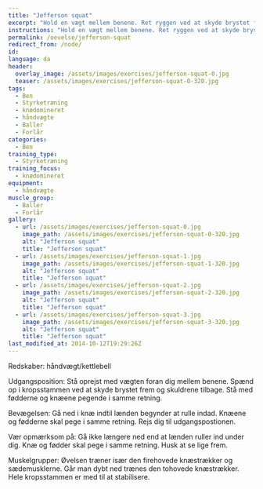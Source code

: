 ```yaml
---
title: "Jefferson squat"
excerpt: "Hold en vægt mellem benene. Ret ryggen ved at skyde brystet frem og skuldrene tilbage. Gå ned i knæ mens du holder spændet i kropsstammen. Rejs dig. Og gentag."
instructions: "Hold en vægt mellem benene. Ret ryggen ved at skyde brystet frem og skuldrene tilbage. Gå ned i knæ mens du holder spændet i kropsstammen. Rejs dig. Og gentag."
permalink: /oevelse/jefferson-squat
redirect_from: /node/
id: 
language: da
header:
  overlay_image: /assets/images/exercises/jefferson-squat-0.jpg
  teaser: /assets/images/exercises/jefferson-squat-0-320.jpg
tags:
  - Ben
  - Styrketræning
  - knædomineret
  - håndvægte
  - Baller
  - Forlår
categories:
  - Ben
training_type: 
  - Styrketræning
training_focus: 
  - knædomineret
equipment:
  - håndvægte
muscle_group:
  - Baller
  - Forlår
gallery:
  - url: /assets/images/exercises/jefferson-squat-0.jpg
    image_path: /assets/images/exercises/jefferson-squat-0-320.jpg
    alt: "Jefferson squat"
    title: "Jefferson squat"
  - url: /assets/images/exercises/jefferson-squat-1.jpg
    image_path: /assets/images/exercises/jefferson-squat-1-320.jpg
    alt: "Jefferson squat"
    title: "Jefferson squat"
  - url: /assets/images/exercises/jefferson-squat-2.jpg
    image_path: /assets/images/exercises/jefferson-squat-2-320.jpg
    alt: "Jefferson squat"
    title: "Jefferson squat"
  - url: /assets/images/exercises/jefferson-squat-3.jpg
    image_path: /assets/images/exercises/jefferson-squat-3-320.jpg
    alt: "Jefferson squat"
    title: "Jefferson squat"
last_modified_at: 2014-10-12T19:29:26Z
---
```


Redskaber: håndvægt/kettlebell

Udgangsposition: Stå oprejst med vægten foran dig mellem benene. Spænd op i kropsstammen ved at skyde brystet frem og skuldrene tilbage. Stå med fødderne og knæene pegende i samme retning.

Bevægelsen: Gå ned i knæ indtil lænden begynder at rulle indad. Knæene og fødderne skal pege i samme retning. Rejs dig til udgangspostionen.

Vær opmærksom på: Gå ikke længere ned end at lænden ruller ind under dig. Knæ og fødder skal pege i samme retning. Husk at se lige frem.

Muskelgrupper: Øvelsen træner især den firehovede knæstrækker og sædemusklerne. Går man dybt ned trænes den tohovede knæstrækker. Hele kropsstammen er med til at stabilisere.
